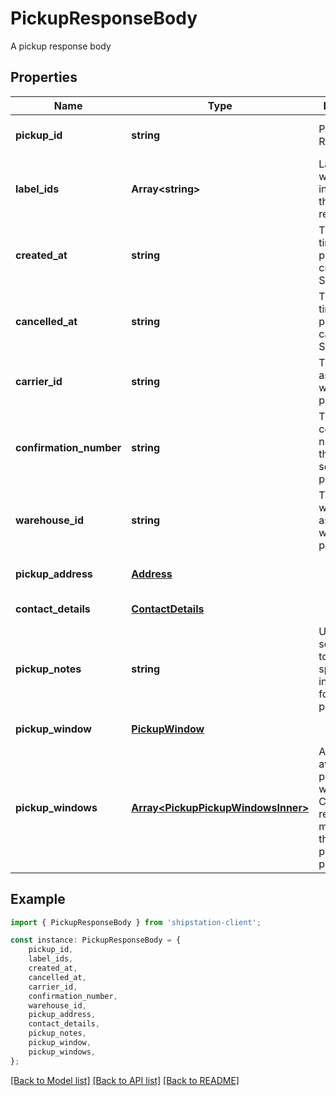 # PickupResponseBody

A pickup response body

## Properties

Name | Type | Description | Notes
------------ | ------------- | ------------- | -------------
**pickup_id** | **string** | Pickup Resource ID | [readonly] [default to undefined]
**label_ids** | **Array&lt;string&gt;** | Label IDs that will be included in the pickup request | [default to undefined]
**created_at** | **string** | The date and time that the pickup was created in ShipStation . | [readonly] [default to undefined]
**cancelled_at** | **string** | The date and time that the pickup was cancelled in ShipStation . | [optional] [readonly] [default to undefined]
**carrier_id** | **string** | The carrier_id associated with the pickup | [readonly] [default to undefined]
**confirmation_number** | **string** | The carrier confirmation number for the scheduled pickup. | [readonly] [default to undefined]
**warehouse_id** | **string** | The warehouse_id associated with the pickup | [readonly] [default to undefined]
**pickup_address** | [**Address**](Address.md) |  | [readonly] [default to undefined]
**contact_details** | [**ContactDetails**](ContactDetails.md) |  | [default to undefined]
**pickup_notes** | **string** | Used by some carriers to give special instructions for a package pickup | [optional] [default to undefined]
**pickup_window** | [**PickupWindow**](PickupWindow.md) |  | [default to undefined]
**pickup_windows** | [**Array&lt;PickupPickupWindowsInner&gt;**](PickupPickupWindowsInner.md) | An array of available pickup windows. Carriers can return multiple times that they will pickup packages.  | [optional] [default to undefined]

## Example

```typescript
import { PickupResponseBody } from 'shipstation-client';

const instance: PickupResponseBody = {
    pickup_id,
    label_ids,
    created_at,
    cancelled_at,
    carrier_id,
    confirmation_number,
    warehouse_id,
    pickup_address,
    contact_details,
    pickup_notes,
    pickup_window,
    pickup_windows,
};
```

[[Back to Model list]](../README.md#documentation-for-models) [[Back to API list]](../README.md#documentation-for-api-endpoints) [[Back to README]](../README.md)
